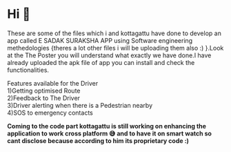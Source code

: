 <h1>
  <b>
Hi 
🙂
  </b>
  </h1>
  
These are some of the files which i and kottagattu  have done to develop an app called E SADAK SURAKSHA APP using Software engineering methedologies {theres a lot other files i will be uploading them also :) }.Look at the The Poster you will understand what exactly we have done.I have already uploaded the 
  apk file of app you can install and check the functionalities.

Features available for the Driver
<br>
1)Getting optimised Route
<br>
2)Feedback to The Driver
<br>
3)Driver alerting when there is a Pedestrian nearby 
<br>
4)SOS to emergency contacts 
<br>

<b>
  Coming to the code part kottagattu is still working on enhancing the application to work  cross platform 😅 and to have it on smart watch so cant disclose because according to him its proprietary code :)
</b>
